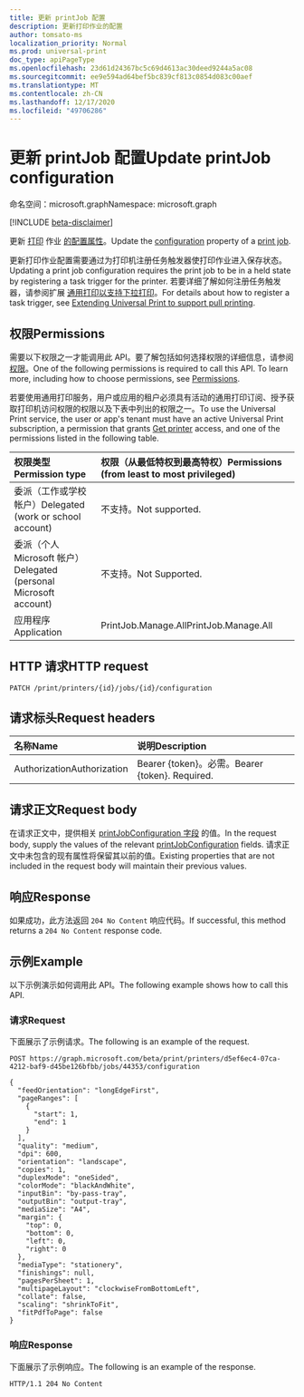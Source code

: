 ```yaml
---
title: 更新 printJob 配置
description: 更新打印作业的配置
author: tomsato-ms
localization_priority: Normal
ms.prod: universal-print
doc_type: apiPageType
ms.openlocfilehash: 23d61d24367bc5c69d4613ac30deed9244a5ac08
ms.sourcegitcommit: ee9e594ad64bef5bc839cf813c0854d083c00aef
ms.translationtype: MT
ms.contentlocale: zh-CN
ms.lasthandoff: 12/17/2020
ms.locfileid: "49706286"
---
```

# <a name="update-printjob-configuration"></a><span data-ttu-id="21880-103">更新 printJob 配置</span><span class="sxs-lookup"><span data-stu-id="21880-103">Update printJob configuration</span></span>

<span data-ttu-id="21880-104">命名空间：microsoft.graph</span><span class="sxs-lookup"><span data-stu-id="21880-104">Namespace: microsoft.graph</span></span>

[!INCLUDE [beta-disclaimer](../../includes/beta-disclaimer.md)]

<span data-ttu-id="21880-105">更新 [打印](../resources/printjobconfiguration.md) 作业 [的配置属性](../resources/printjob.md)。</span><span class="sxs-lookup"><span data-stu-id="21880-105">Update the [configuration](../resources/printjobconfiguration.md) property of a [print job](../resources/printjob.md).</span></span>

<span data-ttu-id="21880-106">更新打印作业配置需要通过为打印机注册任务触发器使打印作业进入保存状态。</span><span class="sxs-lookup"><span data-stu-id="21880-106">Updating a print job configuration requires the print job to be in a held state by registering a task trigger for the printer.</span></span> <span data-ttu-id="21880-107">若要详细了解如何注册任务触发器，请参阅扩展 [通用打印以支持下拉打印](/graph/universal-print-concept-overview#extending-universal-print-to-support-pull-printing)。</span><span class="sxs-lookup"><span data-stu-id="21880-107">For details about how to register a task trigger, see [Extending Universal Print to support pull printing](/graph/universal-print-concept-overview#extending-universal-print-to-support-pull-printing).</span></span>

## <a name="permissions"></a><span data-ttu-id="21880-108">权限</span><span class="sxs-lookup"><span data-stu-id="21880-108">Permissions</span></span>
<span data-ttu-id="21880-p102">需要以下权限之一才能调用此 API。要了解包括如何选择权限的详细信息，请参阅[权限](/graph/permissions-reference)。</span><span class="sxs-lookup"><span data-stu-id="21880-p102">One of the following permissions is required to call this API. To learn more, including how to choose permissions, see [Permissions](/graph/permissions-reference).</span></span>

<span data-ttu-id="21880-111">若要使用通用打印服务，用户或应用的租户必须具有活动的通用打印订阅、授予获取打印机访问权限的权限以及下表中列出的权限之一[](printer-get.md)。</span><span class="sxs-lookup"><span data-stu-id="21880-111">To use the Universal Print service, the user or app's tenant must have an active Universal Print subscription, a permission that grants [Get printer](printer-get.md) access, and one of the permissions listed in the following table.</span></span>

|<span data-ttu-id="21880-112">权限类型</span><span class="sxs-lookup"><span data-stu-id="21880-112">Permission type</span></span> | <span data-ttu-id="21880-113">权限（从最低特权到最高特权）</span><span class="sxs-lookup"><span data-stu-id="21880-113">Permissions (from least to most privileged)</span></span> |
|:---------------|:--------------------------------------------|
|<span data-ttu-id="21880-114">委派（工作或学校帐户）</span><span class="sxs-lookup"><span data-stu-id="21880-114">Delegated (work or school account)</span></span>| <span data-ttu-id="21880-115">不支持。</span><span class="sxs-lookup"><span data-stu-id="21880-115">Not supported.</span></span> |
|<span data-ttu-id="21880-116">委派（个人 Microsoft 帐户）</span><span class="sxs-lookup"><span data-stu-id="21880-116">Delegated (personal Microsoft account)</span></span>|<span data-ttu-id="21880-117">不支持。</span><span class="sxs-lookup"><span data-stu-id="21880-117">Not Supported.</span></span>|
|<span data-ttu-id="21880-118">应用程序</span><span class="sxs-lookup"><span data-stu-id="21880-118">Application</span></span>| <span data-ttu-id="21880-119">PrintJob.Manage.All</span><span class="sxs-lookup"><span data-stu-id="21880-119">PrintJob.Manage.All</span></span> |

## <a name="http-request"></a><span data-ttu-id="21880-120">HTTP 请求</span><span class="sxs-lookup"><span data-stu-id="21880-120">HTTP request</span></span>
<!-- { "blockType": "ignored" } -->
```http
PATCH /print/printers/{id}/jobs/{id}/configuration
```
## <a name="request-headers"></a><span data-ttu-id="21880-121">请求标头</span><span class="sxs-lookup"><span data-stu-id="21880-121">Request headers</span></span>
| <span data-ttu-id="21880-122">名称</span><span class="sxs-lookup"><span data-stu-id="21880-122">Name</span></span>          | <span data-ttu-id="21880-123">说明</span><span class="sxs-lookup"><span data-stu-id="21880-123">Description</span></span>   |
|:--------------|:--------------|
| <span data-ttu-id="21880-124">Authorization</span><span class="sxs-lookup"><span data-stu-id="21880-124">Authorization</span></span> | <span data-ttu-id="21880-p103">Bearer {token}。必需。</span><span class="sxs-lookup"><span data-stu-id="21880-p103">Bearer {token}. Required.</span></span> |

## <a name="request-body"></a><span data-ttu-id="21880-127">请求正文</span><span class="sxs-lookup"><span data-stu-id="21880-127">Request body</span></span>
<span data-ttu-id="21880-128">在请求正文中，提供相关 [printJobConfiguration 字段](../resources/printjobconfiguration.md) 的值。</span><span class="sxs-lookup"><span data-stu-id="21880-128">In the request body, supply the values of the relevant [printJobConfiguration](../resources/printjobconfiguration.md) fields.</span></span> <span data-ttu-id="21880-129">请求正文中未包含的现有属性将保留其以前的值。</span><span class="sxs-lookup"><span data-stu-id="21880-129">Existing properties that are not included in the request body will maintain their previous values.</span></span>

## <a name="response"></a><span data-ttu-id="21880-130">响应</span><span class="sxs-lookup"><span data-stu-id="21880-130">Response</span></span>
<span data-ttu-id="21880-131">如果成功，此方法返回 `204 No Content` 响应代码。</span><span class="sxs-lookup"><span data-stu-id="21880-131">If successful, this method returns a `204 No Content` response code.</span></span>

## <a name="example"></a><span data-ttu-id="21880-132">示例</span><span class="sxs-lookup"><span data-stu-id="21880-132">Example</span></span>
<span data-ttu-id="21880-133">以下示例演示如何调用此 API。</span><span class="sxs-lookup"><span data-stu-id="21880-133">The following example shows how to call this API.</span></span>
### <a name="request"></a><span data-ttu-id="21880-134">请求</span><span class="sxs-lookup"><span data-stu-id="21880-134">Request</span></span>
<span data-ttu-id="21880-135">下面展示了示例请求。</span><span class="sxs-lookup"><span data-stu-id="21880-135">The following is an example of the request.</span></span>

<!-- {
  "blockType": "request",
  "name": "printjob-update-configuration"
}-->
```http
POST https://graph.microsoft.com/beta/print/printers/d5ef6ec4-07ca-4212-baf9-d45be126bfbb/jobs/44353/configuration

{
  "feedOrientation": "longEdgeFirst",
  "pageRanges": [
    {
      "start": 1,
      "end": 1
    }
  ],
  "quality": "medium",
  "dpi": 600,
  "orientation": "landscape",
  "copies": 1,
  "duplexMode": "oneSided",
  "colorMode": "blackAndWhite",
  "inputBin": "by-pass-tray",
  "outputBin": "output-tray",
  "mediaSize": "A4",
  "margin": {
    "top": 0,
    "bottom": 0,
    "left": 0,
    "right": 0
  },
  "mediaType": "stationery",
  "finishings": null,
  "pagesPerSheet": 1,
  "multipageLayout": "clockwiseFromBottomLeft",
  "collate": false,
  "scaling": "shrinkToFit",
  "fitPdfToPage": false
}
```

### <a name="response"></a><span data-ttu-id="21880-136">响应</span><span class="sxs-lookup"><span data-stu-id="21880-136">Response</span></span>
<span data-ttu-id="21880-137">下面展示了示例响应。</span><span class="sxs-lookup"><span data-stu-id="21880-137">The following is an example of the response.</span></span> 
<!-- {
  "blockType": "response",
  "truncated": true
} -->
```http
HTTP/1.1 204 No Content
```

<!-- uuid: 8fcb5dbc-d5aa-4681-8e31-b001d5168d79
2015-10-25 14:57:30 UTC -->
<!-- {
  "type": "#page.annotation",
  "description": "Update print job configuration",
  "keywords": "",
  "section": "documentation",
  "tocPath": ""
}-->


